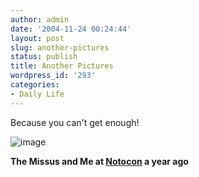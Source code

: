 ```yaml
---
author: admin
date: '2004-11-24 00:24:44'
layout: post
slug: another-pictures
status: publish
title: Another Pictures
wordpress_id: '293'
categories:
- Daily Life
---
```


Because you can't get enough!

![image](http://www.arcanology.com/images/r-al-noto.jpg)

**The Missus and Me at [Notocon](http://www.notocon.org/) a year ago**
